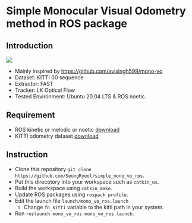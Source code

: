 # Simple Monocular Visual Odometry method in ROS package

## Introduction

![](./intro.gif)

- Mainly inspired by <https://github.com/avisingh599/mono-vo>
- Dataset: KITTI 00 sequence
- Extractor: FAST
- Tracker: LK Optical Flow
- Tested Environment: Ubuntu 20.04 LTS & ROS noetic.

## Requirement

- ROS kinetic or melodic or noetic [download](http://wiki.ros.org/ROS/Installation)
- KITTI odometry dataset [download](http://www.cvlibs.net/datasets/kitti/eval_odometry.php)

## Instruction

- Clone this repository `git clone https://github.com/SeungRyeol/simple_mono_vo_ros`.
- Put this direcotory into your workspace such as `catkin_ws`.
- Build the workspace using `catkin_make`.
- Update ROS packages using `rospack profile`.
- Edit the launch file `launch/mono_vo_ros.launch`
  - Change `fn_kitti` variable to the kitti path in your system.
- Run `roslaunch mono_vo_ros mono_vo_ros.launch`.

